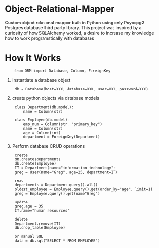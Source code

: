 # Object-Relational-Mapper
Custom object relational mapper built in Python using only Psycopg2 Postgres database third party library. This project was inspired by a curiosity of how SQLAlchemy worked, a desire to increase my knowledge how to work programstically with databases 

# How It Works
        from ORM import Database, Column, ForeignKey

1. instantiate a database object

        db = Database(host=XXX, database=XXX, user=XXX, password=XXX)

2. create python objects via database models

        class Department(db.model):
            name = Column(str)
    
        class Employee(db.model):
            emp_num = Column(str, "primary_key")
            name = Column(str)
            age = Column(int)
            department = ForeignKey(Department)
    
    
3. Perform database CRUD operations

        create
        db.create(department)
        db.create(Employee)
        IT = Department(name="information technology")
        greg = User(name="Greg", age=25, department=IT)

        read
        departments = Department.query().all()
        oldest_employee = Employee.query().get(order_by="age", limit=1)
        greg = Employee.query().get(name"Greg")

        update
        greg.age = 35
        IT.name="human resources"

        delete
        Department.remove(IT)
        db.drop_table(Employee)

        or manual SQL
        data = db.sql("SELECT * FROM EMPLOYEE")
